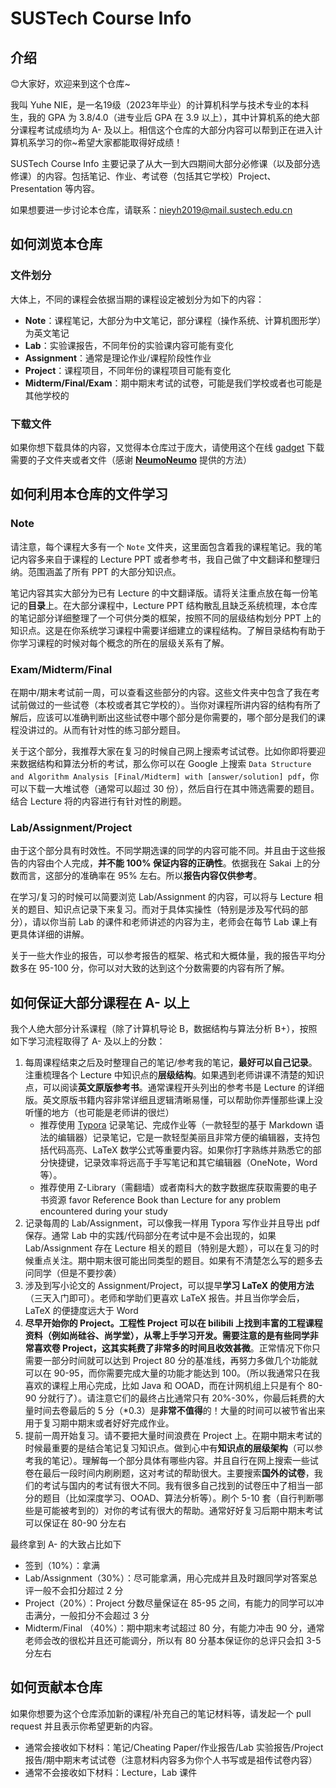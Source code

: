 # SUSTech Course Info

## 介绍

😊大家好，欢迎来到这个仓库~

我叫 Yuhe NIE，是一名19级（2023年毕业）的计算机科学与技术专业的本科生，我的 GPA 为 3.8/4.0（进专业后 GPA 在 3.9 以上），其中计算机系的绝大部分课程考试成绩均为 A- 及以上。相信这个仓库的大部分内容可以帮到正在进入计算机系学习的你~希望大家都能取得好成绩！

SUSTech Course Info 主要记录了从大一到大四期间大部分必修课（以及部分选修课）的内容。包括笔记、作业、考试卷（包括其它学校）Project、Presentation 等内容。

如果想要进一步讨论本仓库，请联系：nieyh2019@mail.sustech.edu.cn

## 如何浏览本仓库

### 文件划分

大体上，不同的课程会依据当期的课程设定被划分为如下的内容：

- **Note**：课程笔记，大部分为中文笔记，部分课程（操作系统、计算机图形学）为英文笔记
- **Lab**：实验课报告，不同年份的实验课内容可能有变化
- **Assignment**：通常是理论作业/课程阶段性作业
- **Project**：课程项目，不同年份的课程项目可能有变化
- **Midterm/Final/Exam**：期中期末考试的试卷，可能是我们学校或者也可能是其他学校的

### 下载文件

如果你想下载具体的内容，又觉得本仓库过于庞大，请使用这个在线 [gadget](https://minhaskamal.github.io/DownGit/#/home) 下载需要的子文件夹或者文件（感谢 **[NeumoNeumo](https://github.com/NeumoNeumo)** 提供的方法）

## 如何利用本仓库的文件学习

### Note

请注意，每个课程大多有一个 `Note` 文件夹，这里面包含着我的课程笔记。我的笔记内容多来自于课程的 Lecture PPT 或者参考书，我自己做了中文翻译和整理归纳。范围涵盖了所有 PPT 的大部分知识点。

笔记内容其实大部分为已有 Lecture 的中文翻译版。请将关注重点放在每一份笔记的**目录**上。在大部分课程中，Lecture PPT 结构散乱且缺乏系统梳理，本仓库的笔记部分详细整理了一个可供分类的框架，按照不同的层级结构划分 PPT 上的知识点。这是在你系统学习课程中需要详细建立的课程结构。了解目录结构有助于你学习课程的时候对每个概念的所在的层级关系有了解。

### Exam/Midterm/Final

在期中/期末考试前一周，可以查看这些部分的内容。这些文件夹中包含了我在考试前做过的一些试卷（本校或者其它学校的）。当你对课程所讲内容的结构有所了解后，应该可以准确判断出这些试卷中哪个部分是你需要的，哪个部分是我们的课程没讲过的。从而有针对性的练习部分题目。

关于这个部分，我推荐大家在复习的时候自己网上搜索考试试卷。比如你即将要迎来数据结构和算法分析的考试，那么你可以在 Google 上搜索 `Data Structure and Algorithm Analysis [Final/Midterm] with [answer/solution] pdf`，你可以下载一大堆试卷（通常可以超过 30 份），然后自行在其中筛选需要的题目。结合 Lecture 将的内容进行有针对性的刷题。

### Lab/Assignment/Project

由于这个部分具有时效性。不同学期选课的同学的内容可能不同。并且由于这些报告的内容由个人完成，**并不能 100% 保证内容的正确性**。依据我在 Sakai 上的分数而言，这部分的准确率在 95% 左右。所以**报告内容仅供参考**。

在学习/复习的时候可以简要浏览 Lab/Assignment 的内容，可以将与 Lecture 相关的题目、知识点记录下来复习。而对于具体实操性（特别是涉及写代码的部分），请以你当前 Lab 的课件和老师讲述的内容为主，老师会在每节 Lab 课上有更具体详细的讲解。

关于一些大作业的报告，可以参考报告的框架、格式和大概体量，我的报告平均分数多在 95-100 分，你可以对大致的达到这个分数需要的内容有所了解。

## 如何保证大部分课程在 A- 以上

我个人绝大部分计系课程（除了计算机导论 B，数据结构与算法分析 B+），按照如下学习流程取得了 A- 及以上的分数：

1. 每周课程结束之后及时整理自己的笔记/参考我的笔记，**最好可以自己记录**。注重梳理各个 Lecture 中知识点的**层级结构**。如果遇到老师讲课不清楚的知识点，可以阅读**英文原版参考书**。通常课程开头列出的参考书是 Lecture 的详细版。英文原版书籍内容非常详细且逻辑清晰易懂，可以帮助你弄懂那些课上没听懂的地方（也可能是老师讲的很烂）
   - 推荐使用 [Typora](https://typora.io/) 记录笔记、完成作业等（一款轻型的基于 Markdown 语法的编辑器）记录笔记，它是一款轻型美丽且非常方便的编辑器，支持包括代码高亮、LaTeX 数学公式等重要内容。如果你打字熟练并熟悉它的部分快捷键，记录效率将远高于手写笔记和其它编辑器（OneNote，Word 等）。
   - 推荐使用 Z-Library（需翻墙）或者南科大的数字数据库获取需要的电子书资源 favor Reference Book than Lecture for any problem encountered during your study
2. 记录每周的 Lab/Assignment，可以像我一样用 Typora 写作业并且导出 pdf 保存。通常 Lab 中的实践/代码部分在考试中是不会出现的，如果 Lab/Assignment 存在 Lecture 相关的题目（特别是大题），可以在复习的时候重点关注。期中期末很可能出同类型的题目。如果有不清楚怎么写的题多去问同学（但是不要抄袭）
3. 涉及到写小论文的 Assignment/Project，可以提早**学习 LaTeX 的使用方法**（三天入门即可）。老师和学助们更喜欢 LaTeX 报告。并且当你学会后，LaTeX 的便捷度远大于 Word
4. **尽早开始你的 Project。**工程性 Project 可以在 bilibili 上找到丰富的工程课程资料（例如尚硅谷、尚学堂），从零上手学习开发。需要注意的是有些同学非常喜欢**卷 Project，这其实耗费了非常多的时间且收效甚微**。正常情况下你只需要一部分时间就可以达到 Project 80 分的基准线，再努力多做几个功能就可以在 90-95，而你需要完成大量的功能才能达到 100。（所以我通常只在我喜欢的课程上用心完成，比如 Java 和 OOAD，而在计网机组上只是有个 80-90 分就行了）。请注意它们的最终占比通常只有 20%-30%，你最后耗费的大量时间去卷最后的 5 分（*0.3）是**非常不值得**的！大量的时间可以被节省出来用于复习期中期末或者好好完成作业。
5. 提前一周开始复习。请不要把大量时间浪费在 Project 上。在期中期末考试的时候最重要的是结合笔记复习知识点。做到心中有**知识点的层级架构**（可以参考我的笔记）。理解每一个部分具体有哪些内容。并且自行在网上搜索一些试卷在最后一段时间内刷刷题，这对考试的帮助很大。主要搜索**国外的试卷**，我们的考试与国内的考试有很大不同。我有很多自己找到的试卷压中了相当一部分的题目（比如深度学习、OOAD、算法分析等）。刷个 5-10 套（自行判断哪些是可能被考到的）对你的考试有很大的帮助。通常好好复习后期中期末考试可以保证在 80-90 分左右

最终拿到 A- 的大致占比如下

- 签到（10%）：拿满
- Lab/Assignment（30%）：尽可能拿满，用心完成并且及时跟同学对答案总评一般不会扣分超过 2 分
- Project（20%）：Project 分数尽量保证在 85-95 之间，有能力的同学可以冲击满分，一般扣分不会超过 3 分
- Midterm/Final （40%）：期中期末考试超过 80 分，有能力冲击 90 分，通常老师会改的很松并且还可能调分，所以有 80 分基本保证你的总评只会扣 3-5 分左右

## 如何贡献本仓库

如果你想要为这个仓库添加新的课程/补充自己的笔记材料等，请发起一个 pull request 并且表示你希望更新的内容。

- 通常会接收如下材料：笔记/Cheating Paper/作业报告/Lab 实验报告/Project 报告/期中期末考试试卷（注意材料内容多为你个人书写或是祖传试卷内容）
- 通常不会接收如下材料：Lecture，Lab 课件

